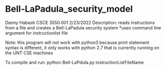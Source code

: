 # Bell-LaPadula_security_model

Danny Habash
CSCE 3550.001
2/23/2022
Description: reads instructions from a file and creates a Bell-LaPadula security system
             *uses command line argument for instructionlist file

Note: this program will not work with python3 because print statement syntax is different, it only works with 
      python 2.7 that is currently running on the UNT CSE machines

To compile and run: 
        python Bell-LaPdula.py instructionListFileName

